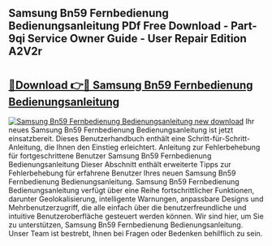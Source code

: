 ## Samsung Bn59 Fernbedienung Bedienungsanleitung PDf Free Download - Part-9qi Service Owner Guide - User Repair Edition A2V2r

# <h2><a href="http://df5ph6.blite.top/?on=Samsung+Bn59+Fernbedienung+Bedienungsanleitung">🔗Download 👉🔴 Samsung Bn59 Fernbedienung Bedienungsanleitung</a></h2>

[![Samsung Bn59 Fernbedienung Bedienungsanleitung new download](https://i.imgur.com/lujVjoI.png)](http://df5ph6.blite.top/?on=Samsung+Bn59+Fernbedienung+Bedienungsanleitung)
Ihr neues Samsung Bn59 Fernbedienung Bedienungsanleitung ist jetzt einsatzbereit. Dieses Benutzerhandbuch enthält eine Schritt-für-Schritt-Anleitung, die Ihnen den Einstieg erleichtert. Anleitung zur Fehlerbehebung für fortgeschrittene Benutzer Samsung Bn59 Fernbedienung Bedienungsanleitung Dieser Abschnitt enthält erweiterte Tipps zur Fehlerbehebung für erfahrene Benutzer Ihres neuen Samsung Bn59 Fernbedienung Bedienungsanleitung. Samsung Bn59 Fernbedienung Bedienungsanleitung verfügt über eine Reihe fortschrittlicher Funktionen, darunter Geolokalisierung, intelligente Warnungen, anpassbare Designs und Mehrbenutzerzugriff, die alle einfach über die benutzerfreundliche und intuitive Benutzeroberfläche gesteuert werden können. Wir sind hier, um Sie zu unterstützen, Samsung Bn59 Fernbedienung Bedienungsanleitung. Unser Team ist bestrebt, Ihnen bei Fragen oder Bedenken behilflich zu sein.
